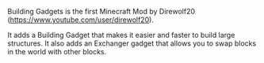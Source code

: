 Building Gadgets is the first Minecraft Mod by Direwolf20 (https://www.youtube.com/user/direwolf20).

It adds a Building Gadget that makes it easier and faster to build large structures. It also adds an Exchanger gadget that allows you to swap blocks in the world with other blocks.  